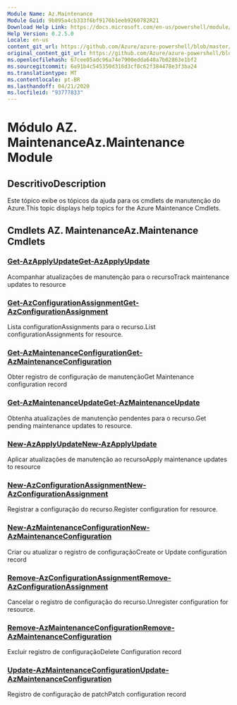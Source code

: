 ```yaml
---
Module Name: Az.Maintenance
Module Guid: 9b895a4cb333f6bf9176b1eeb9260782R21
Download Help Link: https://docs.microsoft.com/en-us/powershell/module/az.maintenance
Help Version: 0.2.5.0
Locale: en-us
content_git_url: https://github.com/Azure/azure-powershell/blob/master/src/Maintenance/Maintenance/help/Az.Maintenance.md
original_content_git_url: https://github.com/Azure/azure-powershell/blob/master/src/Maintenance/Maintenance/help/Az.Maintenance.md
ms.openlocfilehash: 67cee05adc96a74e7900edda640a7b02863e1bf2
ms.sourcegitcommit: 6a91b4c545350d316d3cf8c62f384478e3f3ba24
ms.translationtype: MT
ms.contentlocale: pt-BR
ms.lasthandoff: 04/21/2020
ms.locfileid: "93777833"
---
```

# <span data-ttu-id="135b5-101">Módulo AZ. Maintenance</span><span class="sxs-lookup"><span data-stu-id="135b5-101">Az.Maintenance Module</span></span>
## <span data-ttu-id="135b5-102">Descritivo</span><span class="sxs-lookup"><span data-stu-id="135b5-102">Description</span></span>
<span data-ttu-id="135b5-103">Este tópico exibe os tópicos da ajuda para os cmdlets de manutenção do Azure.</span><span class="sxs-lookup"><span data-stu-id="135b5-103">This topic displays help topics for the Azure Maintenance Cmdlets.</span></span>

## <span data-ttu-id="135b5-104">Cmdlets AZ. Maintenance</span><span class="sxs-lookup"><span data-stu-id="135b5-104">Az.Maintenance Cmdlets</span></span>
### [<span data-ttu-id="135b5-105">Get-AzApplyUpdate</span><span class="sxs-lookup"><span data-stu-id="135b5-105">Get-AzApplyUpdate</span></span>](Get-AzApplyUpdate.md)
<span data-ttu-id="135b5-106">Acompanhar atualizações de manutenção para o recurso</span><span class="sxs-lookup"><span data-stu-id="135b5-106">Track maintenance updates to resource</span></span>

### [<span data-ttu-id="135b5-107">Get-AzConfigurationAssignment</span><span class="sxs-lookup"><span data-stu-id="135b5-107">Get-AzConfigurationAssignment</span></span>](Get-AzConfigurationAssignment.md)
<span data-ttu-id="135b5-108">Lista configurationAssignments para o recurso.</span><span class="sxs-lookup"><span data-stu-id="135b5-108">List configurationAssignments for resource.</span></span>

### [<span data-ttu-id="135b5-109">Get-AzMaintenanceConfiguration</span><span class="sxs-lookup"><span data-stu-id="135b5-109">Get-AzMaintenanceConfiguration</span></span>](Get-AzMaintenanceConfiguration.md)
<span data-ttu-id="135b5-110">Obter registro de configuração de manutenção</span><span class="sxs-lookup"><span data-stu-id="135b5-110">Get Maintenance configuration record</span></span>

### [<span data-ttu-id="135b5-111">Get-AzMaintenanceUpdate</span><span class="sxs-lookup"><span data-stu-id="135b5-111">Get-AzMaintenanceUpdate</span></span>](Get-AzMaintenanceUpdate.md)
<span data-ttu-id="135b5-112">Obtenha atualizações de manutenção pendentes para o recurso.</span><span class="sxs-lookup"><span data-stu-id="135b5-112">Get pending maintenance updates to resource.</span></span>

### [<span data-ttu-id="135b5-113">New-AzApplyUpdate</span><span class="sxs-lookup"><span data-stu-id="135b5-113">New-AzApplyUpdate</span></span>](New-AzApplyUpdate.md)
<span data-ttu-id="135b5-114">Aplicar atualizações de manutenção ao recurso</span><span class="sxs-lookup"><span data-stu-id="135b5-114">Apply maintenance updates to resource</span></span>

### [<span data-ttu-id="135b5-115">New-AzConfigurationAssignment</span><span class="sxs-lookup"><span data-stu-id="135b5-115">New-AzConfigurationAssignment</span></span>](New-AzConfigurationAssignment.md)
<span data-ttu-id="135b5-116">Registrar a configuração do recurso.</span><span class="sxs-lookup"><span data-stu-id="135b5-116">Register configuration for resource.</span></span>

### [<span data-ttu-id="135b5-117">New-AzMaintenanceConfiguration</span><span class="sxs-lookup"><span data-stu-id="135b5-117">New-AzMaintenanceConfiguration</span></span>](New-AzMaintenanceConfiguration.md)
<span data-ttu-id="135b5-118">Criar ou atualizar o registro de configuração</span><span class="sxs-lookup"><span data-stu-id="135b5-118">Create or Update configuration record</span></span>

### [<span data-ttu-id="135b5-119">Remove-AzConfigurationAssignment</span><span class="sxs-lookup"><span data-stu-id="135b5-119">Remove-AzConfigurationAssignment</span></span>](Remove-AzConfigurationAssignment.md)
<span data-ttu-id="135b5-120">Cancelar o registro de configuração do recurso.</span><span class="sxs-lookup"><span data-stu-id="135b5-120">Unregister configuration for resource.</span></span>

### [<span data-ttu-id="135b5-121">Remove-AzMaintenanceConfiguration</span><span class="sxs-lookup"><span data-stu-id="135b5-121">Remove-AzMaintenanceConfiguration</span></span>](Remove-AzMaintenanceConfiguration.md)
<span data-ttu-id="135b5-122">Excluir registro de configuração</span><span class="sxs-lookup"><span data-stu-id="135b5-122">Delete Configuration record</span></span>

### [<span data-ttu-id="135b5-123">Update-AzMaintenanceConfiguration</span><span class="sxs-lookup"><span data-stu-id="135b5-123">Update-AzMaintenanceConfiguration</span></span>](Update-AzMaintenanceConfiguration.md)
<span data-ttu-id="135b5-124">Registro de configuração de patch</span><span class="sxs-lookup"><span data-stu-id="135b5-124">Patch configuration record</span></span>

